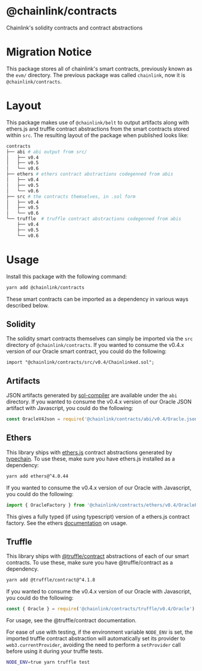 # @chainlink/contracts

Chainlink's solidity contracts and contract abstractions

# Migration Notice

This package stores all of chainlink's smart contracts, previously known as the `evm/` directory. The previous package was called `chainlink`, now it is `@chainlink/contracts`.

# Layout

This package makes use of `@chainlink/belt` to output artifacts along with ethers.js and truffle contract abstractions from the smart contracts stored within `src`. The resulting layout of the package when published looks like:

```sh
contracts
├── abi # abi output from src/
│   ├── v0.4
│   ├── v0.5
│   └── v0.6
├── ethers # ethers contract abstractions codegenned from abis
│   ├── v0.4
│   ├── v0.5
│   └── v0.6
├── src # the contracts themselves, in .sol form
│   ├── v0.4
│   ├── v0.5
│   └── v0.6
└── truffle  # truffle contract abstractions codegenned from abis
    ├── v0.4
    ├── v0.5
    └── v0.6
```

# Usage

Install this package with the following command:

```sh
yarn add @chainlink/contracts
```

These smart contracts can be imported as a dependency in various ways described below.

## Solidity

The solidity smart contracts themselves can simply be imported via the `src` directory of `@chainlink/contracts`. If you wanted to consume the v0.4.x version of our Oracle smart contract, you could do the following:

```solidity
import "@chainlink/contracts/src/v0.4/Chainlinked.sol";
```

## Artifacts

JSON artifacts generated by [sol-compiler](https://sol-compiler.com/) are available under the `abi` directory. If you wanted to consume the v0.4.x version of our Oracle JSON artifact with Javascript, you could do the following:

```js
const OracleV4Json = require('@chainlink/contracts/abi/v0.4/Oracle.json')
```

## Ethers

This library ships with [ethers.js](https://github.com/ethers-io/ethers.js/) contract abstractions generated by [typechain](https://github.com/ethereum-ts/TypeChain). To use these, make sure you have ethers.js installed as a dependency:

```sh
yarn add ethers@^4.0.44
```

If you wanted to consume the v0.4.x version of our Oracle with Javascript, you could do the following:

```ts
import { OracleFactory } from '@chainlink/contracts/ethers/v0.4/OracleFactory'
```

This gives a fully typed (if using typescript) version of a ethers.js contract factory. See the ethers [documentation](https://docs.ethers.io/ethers.js/html/api-contract.html) on usage.

## Truffle

This library ships with [@truffle/contract](https://github.com/trufflesuite/truffle/tree/master/packages/contract#readme) abstractions of each of our smart contracts. To use these, make sure you have @truffle/contract as a dependency.

```sh
yarn add @truffle/contract@^4.1.8
```

If you wanted to consume the v0.4.x version of our Oracle with Javascript, you could do the following:

```js
const { Oracle } = require('@chainlink/contracts/truffle/v0.4/Oracle')
```

For usage, see the @truffle/contract documentation.

For ease of use with testing, if the environment variable `NODE_ENV` is set, the imported truffle contract abstraction will automatically set its provider to `web3.currentProvider`, avoiding the need to perform a `setProvider` call before using it during your truffle tests.

```sh
NODE_ENV=true yarn truffle test
```
